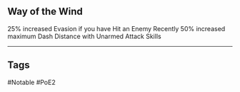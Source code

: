## Way of the Wind
25% increased Evasion if you have Hit an Enemy Recently
50% increased maximum Dash Distance with Unarmed Attack Skills

---
## Tags
#Notable
#PoE2

